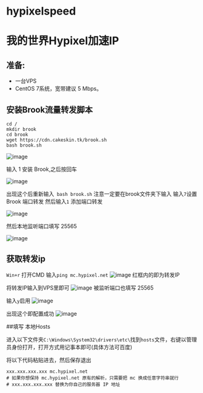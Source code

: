 # hypixelspeed
# 我的世界Hypixel加速IP

## 准备:
* 一台VPS  
* CentOS 7系统，宽带建议 5 Mbps。

## 安装Brook流量转发脚本
```
cd /
mkdir brook
cd brook
wget https://cdn.cakeskin.tk/brook.sh
bash brook.sh
```
![image](https://user-images.githubusercontent.com/98816824/200165486-7fb43ba2-2752-4477-8007-795522204ba0.png)

输入 1 安装 Brook,之后按回车

![image](https://user-images.githubusercontent.com/98816824/200165579-05fd4893-22a0-4519-9518-0ffc489424f1.png)

出现这个后重新输入``` bash brook.sh``` 注意一定要在brook文件夹下输入
输入```7```设置 Brook 端口转发 然后输入```1``` 添加端口转发

![image](https://user-images.githubusercontent.com/98816824/200165699-3155b5f6-9510-4aca-9fe8-63a56e9fecae.png)

然后本地监听端口填写 25565

![image](https://user-images.githubusercontent.com/98816824/200165739-0cf44d43-8898-4b21-bdda-336725b0707b.png)

## 获取转发ip

```Win+r``` 打开CMD 输入```ping mc.hypixel.net```
![image](https://user-images.githubusercontent.com/98816824/200165884-78a72b3f-8928-44f0-9b93-9f683a13b25f.png)
红框内的即为转发IP

将转发IP输入到VPS里即可
![image](https://user-images.githubusercontent.com/98816824/200165947-d20f7c49-00aa-4f0b-a4f6-6569fd4f02be.png)
被监听端口也填写 25565

输入```y```启用
![image](https://user-images.githubusercontent.com/98816824/200165968-b8672332-17d5-4846-817a-ffae89a5f6a7.png)

出现这个即配置成功
![image](https://user-images.githubusercontent.com/98816824/200166005-f2162f06-0115-4b82-b497-863bdbc65ae1.png)

##填写 本地Hosts

进入以下文件夹```C:\Windows\System32\drivers\etc\```找到``` hosts ```文件，右键以管理员身份打开，打开方式用记事本即可(具体方法可百度)

将以下代码粘贴进去，然后保存退出
```
xxx.xxx.xxx.xxx mc.hypixel.net
# 如果你想保持 mc.hypixel.net 原有的解析，只需要把 mc 换成任意字符串就行
# xxx.xxx.xxx.xxx 替换为你自己的服务器 IP 地址
```
